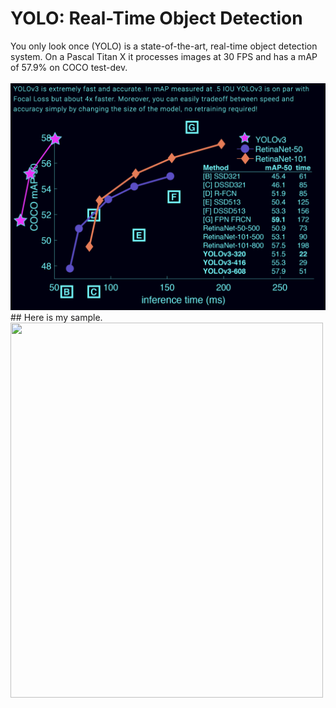 # YOLO: Real-Time Object Detection
</hr>
</hr>
You only look once (YOLO) is a state-of-the-art, real-time object detection system. On a Pascal Titan X it processes images at 30 FPS and has a mAP of 57.9% on COCO test-dev.
</br>
</br>
<img src="image/Screenshot 2021-09-14 at 12.27.16 PM.png" />
## Here is my sample.
<img src="image/Screenshot 2021-09-14 at 12.39.12 PM.png" style="width:500px;height:600px;" >
